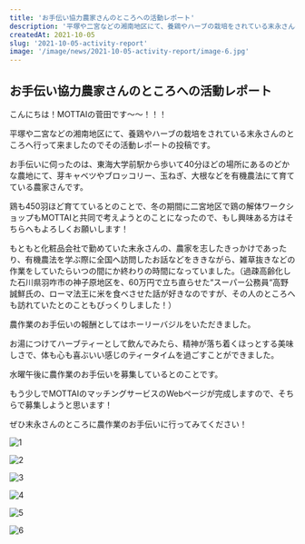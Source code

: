 ```yaml
---
title: 'お手伝い協力農家さんのところへの活動レポート'
description: '平塚や二宮などの湘南地区にて、養鶏やハーブの栽培をされている末永さんのところへ行って来ました！'
createdAt: 2021-10-05
slug: '2021-10-05-activity-report'
image: '/image/news/2021-10-05-activity-report/image-6.jpg'
---
```


## お手伝い協力農家さんのところへの活動レポート

こんにちは！MOTTAIの菅田です〜〜！！！

平塚や二宮などの湘南地区にて、養鶏やハーブの栽培をされている末永さんのところへ行って来ましたのでその活動レポートの投稿です。

お手伝いに伺ったのは、東海大学前駅から歩いて40分ほどの場所にあるのどかな農地にて、芽キャベツやブロッコリー、玉ねぎ、大根などを有機農法にて育てている農家さんです。

鶏も450羽ほど育てているとのことで、冬の期間に二宮地区で鶏の解体ワークショップもMOTTAIと共同で考えようとのことになったので、もし興味ある方はそちらへもよろしくお願いします！

もともと化粧品会社で勤めていた末永さんの、農家を志したきっかけであったり、有機農法を学ぶ際に全国へ訪問したお話などをききながら、雑草抜きなどの作業をしていたらいつの間にか終わりの時間になっていました。（過疎高齢化した石川県羽咋市の神子原地区を、60万円で立ち直らせた“スーパー公務員“高野誠鮮氏の、ローマ法王に米を食べさせた話が好きなのですが、その人のところへも訪れていたとのこともびっくりしました！）

農作業のお手伝いの報酬としてはホーリーバジルをいただきました。

お湯につけてハーブティーとして飲んでみたら、精神が落ち着くほっとする美味しさで、体も心も喜ぶいい感じのティータイムを過ごすことができました。

水曜午後に農作業のお手伝いを募集しているとのことです。

もう少しでMOTTAIのマッチングサービスのWebページが完成しますので、そちらで募集しようと思います！

ぜひ末永さんのところに農作業のお手伝いに行ってみてください！

![1](/image/news/2021-10-05-activity-report/image-1.jpg)

![2](/image/news/2021-10-05-activity-report/image-2.jpg)

![3](/image/news/2021-10-05-activity-report/image-3.jpg)

![4](/image/news/2021-10-05-activity-report/image-4.jpg)

![5](/image/news/2021-10-05-activity-report/image-5.jpg)

![6](/image/news/2021-10-05-activity-report/image-6.jpg)
